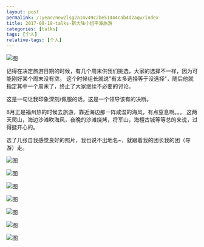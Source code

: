 ```yaml
---
layout: post
permalink: /:year/new2lsg2a1mv49c2be51444cab4d2aqw/index
title: 2017-08-19-talks-新大陆小组平潭旅游
categories: [talks]
tags: [个人]
relative-tags: [个人]
---
```


![图](https://gitee.com/linxingyang/at-2020-10-02-image/raw/master/image/T-talks/image/2017/2017-08-19/03.jpg)

记得在决定旅游日期的时候，有几个周末供我们挑选，大家的选择不一样，因为可能刚好某个周末没有空。
这个时候组长就说"有太多选择等于没选择"，随后他就指定其中一个周末了，终止了大家继续不必要的讨论。

这是一句让我印象深刻/佩服的话，这是一个领导该有的决断。


8月正是福州热的时候去旅游，靠近海边那一阵咸湿的海风，有点窒息啊。。。
这两天爬山，海边沙滩吹海风，夜晚的沙滩烧烤，将军山，海檀古城等等总的来说，过得挺开心的。


选了几张自我感觉良好的照片，我也说不出地名~，就跟着我的团长我的团（导游）走。


![图](https://gitee.com/linxingyang/at-2020-10-02-image/raw/master/image/T-talks/image/2017/2017-08-19/04.jpg)

![图](https://gitee.com/linxingyang/at-2020-10-02-image/raw/master/image/T-talks/image/2017/2017-08-19/05.jpg)

![图](https://gitee.com/linxingyang/at-2020-10-02-image/raw/master/image/T-talks/image/2017/2017-08-19/06.jpg)

![图](https://gitee.com/linxingyang/at-2020-10-02-image/raw/master/image/T-talks/image/2017/2017-08-19/07.jpg)

![图](https://gitee.com/linxingyang/at-2020-10-02-image/raw/master/image/T-talks/image/2017/2017-08-19/08.jpg)

![图](https://gitee.com/linxingyang/at-2020-10-02-image/raw/master/image/T-talks/image/2017/2017-08-19/09.jpg)

![图](https://gitee.com/linxingyang/at-2020-10-02-image/raw/master/image/T-talks/image/2017/2017-08-19/10.jpg)
